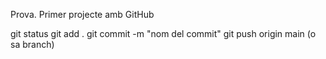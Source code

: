 Prova. Primer projecte amb GitHub  

git status
git add .
git commit -m "nom del commit"
git push origin main (o sa branch)